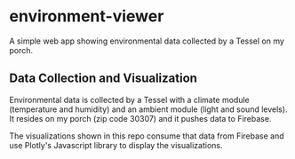 # environment-viewer

A simple web app showing environmental data collected by a Tessel on my porch.

## Data Collection and Visualization

Environmental data is collected by a Tessel with a climate module (temperature and humidity) and an ambient module (light and sound levels). It resides on my porch (zip code 30307) and it pushes data to Firebase.

The visualizations shown in this repo consume that data from Firebase and use Plotly's Javascript library to display the visualizations.
